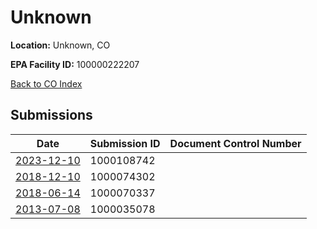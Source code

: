 # Unknown

**Location:** Unknown, CO

**EPA Facility ID:** 100000222207

[Back to CO Index](../../index.md)

## Submissions

| Date | Submission ID | Document Control Number |
|------|--------------|-------------------------|
| [2023-12-10](submissions/1000108742.md) | 1000108742 |  |
| [2018-12-10](submissions/1000074302.md) | 1000074302 |  |
| [2018-06-14](submissions/1000070337.md) | 1000070337 |  |
| [2013-07-08](submissions/1000035078.md) | 1000035078 |  |
